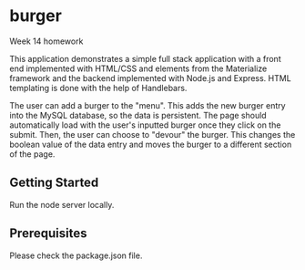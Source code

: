 # burger
Week 14 homework

This application demonstrates a simple full stack application with a front end implemented with HTML/CSS and elements from the Materialize framework and the backend implemented with Node.js and Express. HTML templating is done with the help of Handlebars.

The user can add a burger to the "menu". This adds the new burger entry into the MySQL database, so the data is persistent. The page should automatically load with the user's inputted burger once they click on the submit. Then, the user can choose to "devour" the burger. This changes the boolean value of the data entry and moves the burger to a different section of the page.

## Getting Started
Run the node server locally.

## Prerequisites
Please check the package.json file.
